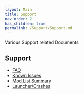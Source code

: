 ```yaml
---
layout: Main
title: Support
nav_order: 2
has_children: true
permalink: /Support/Support.md
---
```


Various Support related Documents

## Support
* [FAQ](Support/FAQ.md)
* [Known Issues](Support/KnownIssues.md)
* [Mod List Summary](Support/TheMods.md)
* [Launcher/Crashes](Support/CrashHelp.md)

